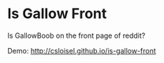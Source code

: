 # Is Gallow Front  

Is GallowBoob on the front page of reddit?

Demo: http://csloisel.github.io/is-gallow-front